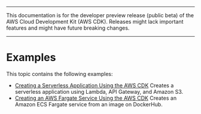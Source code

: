 --------

This documentation is for the developer preview release \(public beta\) of the AWS Cloud Development Kit \(AWS CDK\)\. Releases might lack important features and might have future breaking changes\.

--------

# Examples<a name="examples"></a>

This topic contains the following examples:
+ [Creating a Serverless Application Using the AWS CDK](serverless_example.md) Creates a serverless application using Lambda, API Gateway, and Amazon S3\.
+ [Creating an AWS Fargate Service Using the AWS CDK](ecs_example.md) Creates an Amazon ECS Fargate service from an image on DockerHub\.